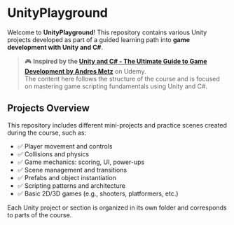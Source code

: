 # UnityPlayground
Welcome to **UnityPlayground**! This repository contains various Unity projects developed as part of a guided learning path into **game development with Unity and C#**.

> 🎮 **Inspired by the [Unity and C# - The Ultimate Guide to Game Development by Andres Metz](https://www.udemy.com/course/cs-unity-beginner/?couponCode=MINICPCP70425)** on Udemy.  
The content here follows the structure of the course and is focused on mastering game scripting fundamentals using Unity and C#.

## Projects Overview

This repository includes different mini-projects and practice scenes created during the course, such as:

- ✅ Player movement and controls
- ✅ Collisions and physics
- ✅ Game mechanics: scoring, UI, power-ups
- ✅ Scene management and transitions
- ✅ Prefabs and object instantiation
- ✅ Scripting patterns and architecture
- ✅ Basic 2D/3D games (e.g., shooters, platformers, etc.)

Each Unity project or section is organized in its own folder and corresponds to parts of the course.
